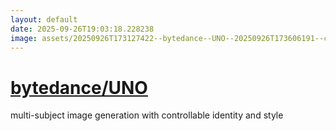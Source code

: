 ```yaml
---
layout: default
date: 2025-09-26T19:03:18.228238
image: assets/20250926T173127422--bytedance--UNO--20250926T173606191--cropped.png
---
```


# [bytedance/UNO](https://github.com/bytedance/UNO)

multi-subject image generation with controllable identity and style
